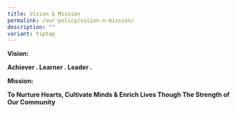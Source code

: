 ```yaml
---
title: Vision & Mission
permalink: /our-policy/vision-n-mission/
description: ""
variant: tiptap
---
```

<p><strong>Vision:</strong>
</p>
<p><strong>Achiever . Learner . Leader .</strong>
</p>
<p></p>
<p><strong>Mission:</strong>
</p>
<p><strong>To Nurture Hearts, Cultivate Minds &amp; Enrich Lives Though The Strength of Our Community</strong>
</p>
<p></p>
<p></p>
<p></p>
